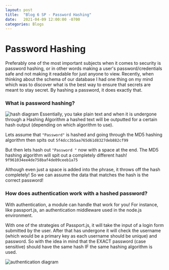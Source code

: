 ```yaml
---
layout: post
title:  "Blog 6 SP - Password Hashing"
date:   2021-04-09 12:00:00 -0700
categories: Blogs
---
```

# Password Hashing
Preferably one of the most important subjects when it comes to security is password hashing, or in other words making a user's password/credentials safe and not making it readable for just anyone to view. Recently, when thinking about the schema of our database I had one thing on my mind which was to discover what is the best way to ensure that secrets are meant to stay secret. By hashing a password, it does exactly that.

### What is password hashing?
![hash diagram](/cit480-blog/assets/blog-6-sp-hash.png)
Essentially, you take plain text and when it is undergone through a Hashing Algorithm a hashed text will be outputted for a certain hash output (depending on which algorithm to use).

Lets assume that `"Password"` is hashed and going through the MD5 hashing algorithm then spits out `5f4dcc3b5aa765d61d8327deb882cf99`

But then lets hash out `"Password "` now with a space at the end. The MD5 hashing algorithm will spit out a completely different hash! `9f961034ee4de758baf4de09ceeb1a75`

Although even just a space is added into the phrase, it throws off the hash completely! So we can assume the data that matches the hash is the correct password!

### How does authentication work with a hashed password?
With authentication, a module can handle that work for you! For instance, like passport.js, an authentication middleware used in the node.js environment.

With one of the strategies of Passport.js, it will take the input of a login form submitted by the user. After that has undergone it will check the username (which would be a primary key as each username should be unique) and password. So with the idea in mind that the EXACT password (case sensitive) should have the same hash IF the same hashing algorithm is used.

![authentication diagram](/cit480-blog/assets/blog-6-sp-pass.png)